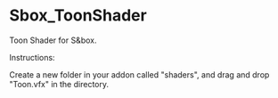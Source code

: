 # Sbox_ToonShader
Toon Shader for S&amp;box.

Instructions:

Create a new folder in your addon called "shaders", and drag and drop "Toon.vfx" in the directory.

